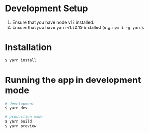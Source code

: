 # Development Setup
1. Ensure that you have node v18 installed.
1. Ensure that you have yarn v1.22.19 installed (e.g. `npm i -g yarn`).

# Installation

```bash
$ yarn install
```

# Running the app in development mode

```bash
# development
$ yarn dev

# production mode
$ yarn build
$ yarn preview
```
